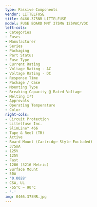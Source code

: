 ```yaml
---
type: Passive Components
vendor: LITTELFUSE
title: 0466.375NR LITTELFUSE
model: FUSE BOARD MNT 375MA 125VAC/VDC
left-cols:
- Categories
- Fuses
- Manufacturer
- Series
- Packaging 
- Part Status
- Fuse Type
- Current Rating
- Voltage Rating - AC
- Voltage Rating - DC
- Response Time
- Package / Case
- Mounting Type
- Breaking Capacity @ Rated Voltage
- Melting I²t
- Approvals
- Operating Temperature
- Color
right-cols:
- Circuit Protection
- Littelfuse Inc.
- SlimLine™ 466
- Tape & Reel (TR) 
- Active
- Board Mount (Cartridge Style Excluded)
- 375mA
- 125V
- 125V
- Fast
- 1206 (3216 Metric)
- Surface Mount
- 50A
- '0.0028'
- CSA, UL
- -55°C ~ 90°C
- '-'
img: 0466.375NR.jpg
---
```

